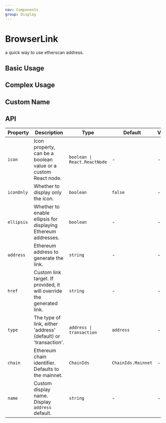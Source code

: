 ```yaml
---
nav: Components
group: Display
---
```


# BrowserLink

a quick way to use etherscan address.

## Basic Usage

<code src="./demos/basic.tsx"></code>

## Complex Usage

<code src="./demos/complex.tsx"></code>

## Custom Name

<code src="./demos/customName.tsx"></code>

## API

| Property | Description | Type | Default | Version |
| --- | --- | --- | --- | --- |
| `icon` | Icon property, can be a boolean value or a custom React node. | `boolean \| React.ReactNode` | - | - |
| `iconOnly` | Whether to display only the icon. | `boolean` | `false` | - |
| `ellipsis` | Whether to enable ellipsis for displaying Ethereum addresses. | `boolean` | - | - |
| `address` | Ethereum address to generate the link. | `string` | - | - |
| `href` | Custom link target. If provided, it will override the generated link. | `string` | - | - |
| `type` | The type of link, either 'address' (default) or 'transaction'. | `address \| transaction` | `address` | - |
| `chain` | Ethereum chain identifier. Defaults to the mainnet. | `ChainIds` | `ChainIds.Mainnet` | - |
| `name` | Custom display name. Display `address` default. | `string` | - | - |
